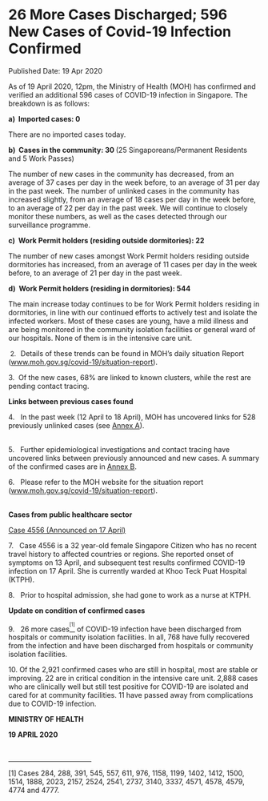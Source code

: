 <html>
    <meta http-equiv="Content-Type" content="text/html; charset=utf-8"/>
    <meta charset="utf-8"/>
    <title>26 More Cases Discharged; 596 New Cases of Covid-19 Infection Confirmed</title>
    <body><h1>26 More Cases Discharged; 596 New Cases of Covid-19 Infection Confirmed</h1>
    <p>Published Date: 19 Apr 2020</p> <p>As of 19 April 2020, 12pm, the Ministry of Health (MOH) has confirmed and verified an additional 596 cases of COVID-19 infection in Singapore. The breakdown is as follows: </p> <p><strong>a)&nbsp; Imported cases: 0</strong></p><p><p>There are no imported cases today.&nbsp; &nbsp;</p><p><strong>b)&nbsp; Cases in the community: 30 </strong>(25 Singaporeans/Permanent Residents and 5 Work Passes)</p></p><p><p>The number of new cases in the community has decreased, from an average of 37 cases per day in the week before, to an average of 31 per day in the past week. The number of unlinked cases in the community has increased slightly, from an average of 18 cases per day in the week before, to an average of 22 per day in the past week.&nbsp;We will continue to closely monitor these numbers, as well as the cases detected through our surveillance programme.</p><p><strong>c)&nbsp; Work Permit holders (residing outside dormitories): 22</strong></p></p><p><p>The number of new cases amongst Work Permit holders residing outside dormitories has increased, from an average of 11 cases per day in the week before, to an average of 21 per day in the past week.&nbsp;</p><p><strong>d)&nbsp; Work Permit holders (residing in dormitories): 544</strong></p></p> <p>The main increase today continues to be for Work Permit holders residing in dormitories, in line with our continued efforts to actively test and isolate the infected workers. Most of these cases are young, have a mild illness and are being monitored in the community isolation facilities or general ward of our hospitals. None of them is in the intensive care unit.</p> <p><span style="font-size: 13px;">&nbsp;2.<strong>&nbsp; &nbsp;</strong></span>Details of these trends can be found in MOH’s daily situation Report (<a href="http://www.moh.gov.sg/covid-19/situation-report">www.moh.gov.sg/covid-19/situation-report</a>).</p><p><p>3.&nbsp; Of the new cases, 68% are linked to known clusters, while the rest are pending contact tracing.</p></p> <p><strong>Links between previous cases found</strong><br></p><p>4.&nbsp; &nbsp;In the past week (12 April to 18 April), MOH has uncovered links for 528 previously unlinked cases (see <a href="/docs/librariesprovider5/default-document-library/annex-a1bf6b459eaea4d2db0826a5bf2fc73cb.pdf?sfvrsn=a23dc585_0" title="Annex A">Annex A</a>). </p><p><br>5.&nbsp; &nbsp;Further epidemiological investigations and contact tracing have uncovered links between previously announced and new cases. A summary of the confirmed cases are in <u><a href="/docs/librariesprovider5/default-document-library/annex-b5b793d89fa65418ca2cc232a47b12dfa.pdf?sfvrsn=995429a1_0" title="Annex B">Annex B</a></u>.</p><p>6.&nbsp; &nbsp;Please refer to the MOH website for the situation report (<a href="http://www.moh.gov.sg/covid-19/situation-report">www.moh.gov.sg/covid-19/situation-report</a>). <p><strong><br></strong><strong>Cases from public healthcare sector</strong></p><p><u>Case 4556 (Announced on 17 April)</u></p><p>7.&nbsp; &nbsp;Case 4556 is a 32 year-old female Singapore Citizen who has no recent travel history to affected countries or regions. She reported onset of symptoms on 13 April, and subsequent test results confirmed COVID-19 infection on 17 April. She is currently warded at Khoo Teck Puat Hospital (KTPH).</p></p><p><p>8.&nbsp; &nbsp;Prior to hospital admission, she had gone to work as a nurse at KTPH.</p></p><p><p><strong>Update on condition of confirmed cases</strong></p><p>9.&nbsp; &nbsp;26 more cases<a href="file:///C:/Users/Vimita/Downloads/Press%20Release-Confirmed%20cases%205993%20to%206588-Draft%2019Apr%202215h%20(Final)%20(5).docx#_ftn1" name="_ftnref1" title=""><sup><sup>[1]</sup></sup></a> of COVID-19 infection have been discharged from hospitals or community isolation facilities. In all, 768 have fully recovered from the infection and have been discharged from hospitals or community isolation facilities.</p></p><p><p>10. Of the 2,921 confirmed cases who are still in hospital, most are stable or improving. 22 are in critical condition in the intensive care unit. 2,888 cases who are clinically well but still test positive for COVID-19 are isolated and cared for at community facilities. 11 have passed away from complications due to COVID-19 infection.</p></p><p><strong>MINISTRY OF HEALTH</strong><br></p><p><strong>19 APRIL 2020</strong></p><div><br clear="all"> <hr align="left" size="1" width="33%"> <div id="ftn1"> </div></div><p>[1] Cases 284, 288, 391, 545, 557, 611, 976, 1158, 1199, 1402, 1412, 1500, 1514, 1888, 2023, 2157, 2524, 2541, 2737, 3140, 3337, 4571, 4578, 4579, 4774 and 4777.</p></body>
</html>